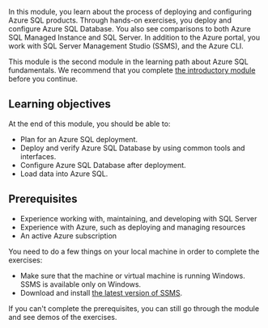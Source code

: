 In this module, you learn about the process of deploying and configuring Azure SQL products. Through hands-on exercises, you deploy and configure Azure SQL Database. You also see comparisons to both Azure SQL Managed Instance and SQL Server. In addition to the Azure portal, you work with SQL Server Management Studio (SSMS), and the Azure CLI.

This module is the second module in the learning path about Azure SQL fundamentals. We recommend that you complete [the introductory module](/training/modules/azure-sql-intro/) before you continue.

## Learning objectives

At the end of this module, you should be able to:  

* Plan for an Azure SQL deployment.
* Deploy and verify Azure SQL Database by using common tools and interfaces.
* Configure Azure SQL Database after deployment.
* Load data into Azure SQL.

## Prerequisites

* Experience working with, maintaining, and developing with SQL Server
* Experience with Azure, such as deploying and managing resources
* An active Azure subscription

You need to do a few things on your local machine in order to complete the exercises:  

* Make sure that the machine or virtual machine is running Windows. SSMS is available only on Windows.  
* Download and install [the latest version of SSMS](/sql/ssms/download-sql-server-management-studio-ssms?azure-portal=true).


If you can't complete the prerequisites, you can still go through the module and see demos of the exercises.
